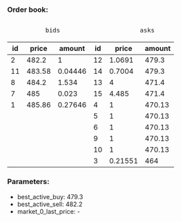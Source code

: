 ### Order book:

<pre style='width:25ch;display:inline-block;margin-bottom:0;text-align:center'>bids</pre>
<pre style='width:26ch;display:inline-block;margin-bottom:0;text-align:center'>asks</pre>

| id | price  | amount  | id | price   | amount |
|----|--------|---------|----|---------|--------|
| 2  | 482.2  | 1       | 12 | 1.0691  | 479.3  |
| 11 | 483.58 | 0.04446 | 14 | 0.7004  | 479.3  |
| 8  | 484.2  | 1.534   | 13 | 4       | 471.4  |
| 7  | 485    | 0.023   | 15 | 4.485   | 471.4  |
| 1  | 485.86 | 0.27646 | 4  | 1       | 470.13 |
|    |        |         | 5  | 1       | 470.13 |
|    |        |         | 6  | 1       | 470.13 |
|    |        |         | 9  | 1       | 470.13 |
|    |        |         | 10 | 1       | 470.13 |
|    |        |         | 3  | 0.21551 | 464    |

### Parameters:
- best_active_buy: 479.3
- best_active_sell: 482.2
- market_0_last_price: -
